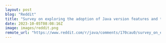 ```yaml
---
layout: post
blog: "Reddit"
title: "Survey on exploring the adoption of Java version features and their relationship to software quality"
date: 2023-10-05T08:08:16Z
image: images/reddit.png
remote_url: "https://www.reddit.com/r/java/comments/170cau0/survey_on_exploring_the_adoption_of_java_version/"
---
```

